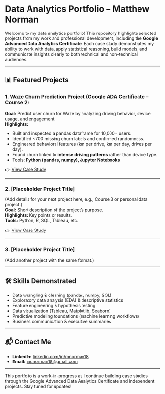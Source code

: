 
# Data Analytics Portfolio – Matthew Norman

Welcome to my data analytics portfolio! This repository highlights selected projects from my work and professional development, including the **Google Advanced Data Analytics Certificate**. Each case study demonstrates my ability to work with data, apply statistical reasoning, build models, and communicate insights clearly to both technical and non-technical audiences.

---

## 📊 Featured Projects

### 1. Waze Churn Prediction Project (Google ADA Certificate – Course 2)
**Goal:** Predict user churn for Waze by analyzing driving behavior, device usage, and engagement.  
**Highlights:**
- Built and inspected a pandas dataframe for 10,000+ users.  
- Identified ~700 missing churn labels and confirmed randomness.  
- Engineered behavioral features (km per drive, km per day, drives per day).  
- Found churn linked to **intense driving patterns** rather than device type.  
- Tools: **Python (pandas, numpy), Jupyter Notebooks**  

👉 [View Case Study](Waze_Churn_Prediction_Case_Study.md)

---

### 2. [Placeholder Project Title]
(Add details for your next project here, e.g., Course 3 or personal data project.)  
**Goal:** Short description of the project’s purpose.  
**Highlights:** Key points or results.  
**Tools:** Python, R, SQL, Tableau, etc.  

👉 [View Case Study](link-to-md-file)

---

### 3. [Placeholder Project Title]
(Add another project with the same format.)  

---

## 🛠️ Skills Demonstrated
- Data wrangling & cleaning (pandas, numpy, SQL)  
- Exploratory data analysis (EDA) & descriptive statistics  
- Feature engineering & hypothesis testing  
- Data visualization (Tableau, Matplotlib, Seaborn)  
- Predictive modeling foundations (machine learning workflows)  
- Business communication & executive summaries  

---

## 📬 Contact Me
- **LinkedIn:** [linkedin.com/in/mnorman18](https://www.linkedin.com/in/mnorman18)  
- **Email:** mcnorman18@gmail.com  

---

This portfolio is a work-in-progress as I continue building case studies through the Google Advanced Data Analytics Certificate and independent projects. Stay tuned for updates!
